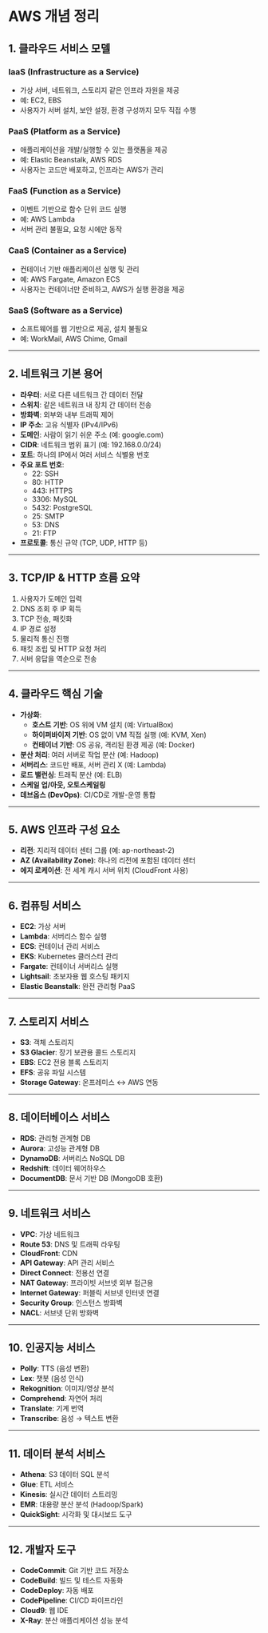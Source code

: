 # AWS 개념 정리

## 1. 클라우드 서비스 모델

### IaaS (Infrastructure as a Service)
- 가상 서버, 네트워크, 스토리지 같은 인프라 자원을 제공
- 예: EC2, EBS
- 사용자가 서버 설치, 보안 설정, 환경 구성까지 모두 직접 수행

### PaaS (Platform as a Service)
- 애플리케이션을 개발/실행할 수 있는 플랫폼을 제공
- 예: Elastic Beanstalk, AWS RDS
- 사용자는 코드만 배포하고, 인프라는 AWS가 관리

### FaaS (Function as a Service)
- 이벤트 기반으로 함수 단위 코드 실행
- 예: AWS Lambda
- 서버 관리 불필요, 요청 시에만 동작

### CaaS (Container as a Service)
- 컨테이너 기반 애플리케이션 실행 및 관리
- 예: AWS Fargate, Amazon ECS
- 사용자는 컨테이너만 준비하고, AWS가 실행 환경을 제공

### SaaS (Software as a Service)
- 소프트웨어를 웹 기반으로 제공, 설치 불필요
- 예: WorkMail, AWS Chime, Gmail

---

## 2. 네트워크 기본 용어

- **라우터**: 서로 다른 네트워크 간 데이터 전달
- **스위치**: 같은 네트워크 내 장치 간 데이터 전송
- **방화벽**: 외부와 내부 트래픽 제어
- **IP 주소**: 고유 식별자 (IPv4/IPv6)
- **도메인**: 사람이 읽기 쉬운 주소 (예: google.com)
- **CIDR**: 네트워크 범위 표기 (예: 192.168.0.0/24)
- **포트**: 하나의 IP에서 여러 서비스 식별용 번호
- **주요 포트 번호**:
  - 22: SSH
  - 80: HTTP
  - 443: HTTPS
  - 3306: MySQL
  - 5432: PostgreSQL
  - 25: SMTP
  - 53: DNS
  - 21: FTP
- **프로토콜**: 통신 규약 (TCP, UDP, HTTP 등)

---

## 3. TCP/IP & HTTP 흐름 요약

1. 사용자가 도메인 입력
2. DNS 조회 후 IP 획득
3. TCP 전송, 패킷화
4. IP 경로 설정
5. 물리적 통신 진행
6. 패킷 조립 및 HTTP 요청 처리
7. 서버 응답을 역순으로 전송

---

## 4. 클라우드 핵심 기술

- **가상화**:
  - **호스트 기반**: OS 위에 VM 설치 (예: VirtualBox)
  - **하이퍼바이저 기반**: OS 없이 VM 직접 실행 (예: KVM, Xen)
  - **컨테이너 기반**: OS 공유, 격리된 환경 제공 (예: Docker)
- **분산 처리**: 여러 서버로 작업 분산 (예: Hadoop)
- **서버리스**: 코드만 배포, 서버 관리 X (예: Lambda)
- **로드 밸런싱**: 트래픽 분산 (예: ELB)
- **스케일 업/아웃, 오토스케일링**
- **데브옵스 (DevOps)**: CI/CD로 개발-운영 통합

---

## 5. AWS 인프라 구성 요소

- **리전**: 지리적 데이터 센터 그룹 (예: ap-northeast-2)
- **AZ (Availability Zone)**: 하나의 리전에 포함된 데이터 센터
- **에지 로케이션**: 전 세계 캐시 서버 위치 (CloudFront 사용)

---

## 6. 컴퓨팅 서비스

- **EC2**: 가상 서버
- **Lambda**: 서버리스 함수 실행
- **ECS**: 컨테이너 관리 서비스
- **EKS**: Kubernetes 클러스터 관리
- **Fargate**: 컨테이너 서버리스 실행
- **Lightsail**: 초보자용 웹 호스팅 패키지
- **Elastic Beanstalk**: 완전 관리형 PaaS

---

## 7. 스토리지 서비스

- **S3**: 객체 스토리지
- **S3 Glacier**: 장기 보관용 콜드 스토리지
- **EBS**: EC2 전용 블록 스토리지
- **EFS**: 공유 파일 시스템
- **Storage Gateway**: 온프레미스 ↔ AWS 연동

---

## 8. 데이터베이스 서비스

- **RDS**: 관리형 관계형 DB
- **Aurora**: 고성능 관계형 DB
- **DynamoDB**: 서버리스 NoSQL DB
- **Redshift**: 데이터 웨어하우스
- **DocumentDB**: 문서 기반 DB (MongoDB 호환)

---

## 9. 네트워크 서비스

- **VPC**: 가상 네트워크
- **Route 53**: DNS 및 트래픽 라우팅
- **CloudFront**: CDN
- **API Gateway**: API 관리 서비스
- **Direct Connect**: 전용선 연결
- **NAT Gateway**: 프라이빗 서브넷 외부 접근용
- **Internet Gateway**: 퍼블릭 서브넷 인터넷 연결
- **Security Group**: 인스턴스 방화벽
- **NACL**: 서브넷 단위 방화벽

---

## 10. 인공지능 서비스

- **Polly**: TTS (음성 변환)
- **Lex**: 챗봇 (음성 인식)
- **Rekognition**: 이미지/영상 분석
- **Comprehend**: 자연어 처리
- **Translate**: 기계 번역
- **Transcribe**: 음성 → 텍스트 변환

---

## 11. 데이터 분석 서비스

- **Athena**: S3 데이터 SQL 분석
- **Glue**: ETL 서비스
- **Kinesis**: 실시간 데이터 스트리밍
- **EMR**: 대용량 분산 분석 (Hadoop/Spark)
- **QuickSight**: 시각화 및 대시보드 도구

---

## 12. 개발자 도구

- **CodeCommit**: Git 기반 코드 저장소
- **CodeBuild**: 빌드 및 테스트 자동화
- **CodeDeploy**: 자동 배포
- **CodePipeline**: CI/CD 파이프라인
- **Cloud9**: 웹 IDE
- **X-Ray**: 분산 애플리케이션 성능 분석
